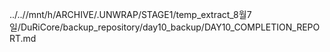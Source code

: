 ../..//mnt/h/ARCHIVE/.UNWRAP/STAGE1/temp_extract_8월7일/DuRiCore/backup_repository/day10_backup/DAY10_COMPLETION_REPORT.md